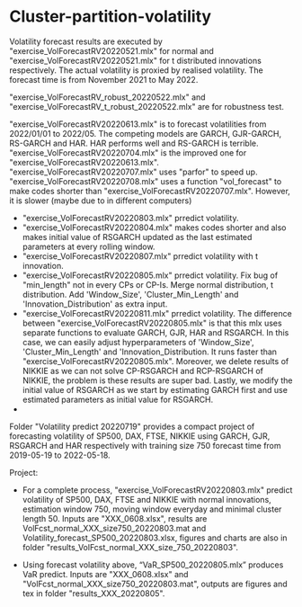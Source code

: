 # Cluster-partition-volatility

Volatility forecast results are executed by 
"exercise_VolForecastRV20220521.mlx" for normal and 
"exercise_VolForecastRV20220521.mlx" for t distributed innovations respectively. 
The actual volatility is proxied by realised volatility. The forecast time is from November 2021 to May 2022.

"exercise_VolForecastRV_robust_20220522.mlx" and "exercise_VolForecastRV_t_robust_20220522.mlx" are for robustness test.

"exercise_VolForecastRV20220613.mlx" is to forecast volatilities from 2022/01/01 to 2022/05. The competing models are GARCH, GJR-GARCH, RS-GARCH and HAR. HAR performs well and RS-GARCH is terrible.
"exercise_VolForecastRV20220704.mlx" is the improved one for "exercise_VolForecastRV20220613.mlx".
"exercise_VolForecastRV20220707.mlx" uses "parfor" to speed up. 
"exercise_VolForecastRV20220708.mlx" uses a function "vol_forecast" to make codes shorter than "exercise_VolForecastRV20220707.mlx". However, it is slower (maybe due to in different computers)

- "exercise_VolForecastRV20220803.mlx" prredict volatility.
- "exercise_VolForecastRV20220804.mlx" makes codes shorter and also makes initial value of RSGARCH updated as the last estimated parameters at every rolling window.
- "exercise_VolForecastRV20220807.mlx" prredict volatility with t innovation.
- "exercise_VolForecastRV20220805.mlx" prredict volatility. Fix bug of "min_length" not in every CPs or CP-Is. Merge normal distribution, t distribution. Add 'Window_Size', 'Cluster_Min_Length' and 'Innovation_Distribution' as extra input.
- "exercise_VolForecastRV20220811.mlx" prredict volatility. The difference between "exercise_VolForecastRV20220805.mlx" is that this mlx uses separate functions to evaluate GARCH, GJR, HAR and RSGARCH. In this case, we can easily adjust hyperparameters of 'Window_Size', 'Cluster_Min_Length' and 'Innovation_Distribution. It runs faster than "exercise_VolForecastRV20220805.mlx". Moreover, we delete results of NIKKIE as we can not solve CP-RSGARCH and RCP-RSGARCH of NIKKIE, the problem is these results are super bad. Lastly, we modify the initial value of RSGARCH as we start by estimating GARCH first and use estimated parameters as initial value for RSGARCH.
- 

Folder "Volatility predict 20220719" provides a compact project of forecasting volatility of SP500, DAX, FTSE, NIKKIE using GARCH, GJR, RSGARCH and HAR respectively with training size 750 forecast time from 2019-05-19 to 2022-05-18.

Project:

- For a complete process, "exercise_VolForecastRV20220803.mlx" predict volatility of SP500, DAX, FTSE and NIKKIE with normal innovations, estimation window 750, moving window everyday and minimal cluster length 50. Inputs are "XXX_0608.xlsx", results are VolFcst_normal_XXX_size750_20220803.mat and Volatility_forecast_SP500_20220803.xlsx, figures and charts are also in folder "results_VolFcst_normal_XXX_size_750_20220803". 

- Using forecast volatility above, “VaR_SP500_20220805.mlx” produces VaR predict. Inputs are "XXX_0608.xlsx" and "VolFcst_normal_XXX_size750_20220803.mat", outputs are figures and tex in folder "results_XXX_20220805".
